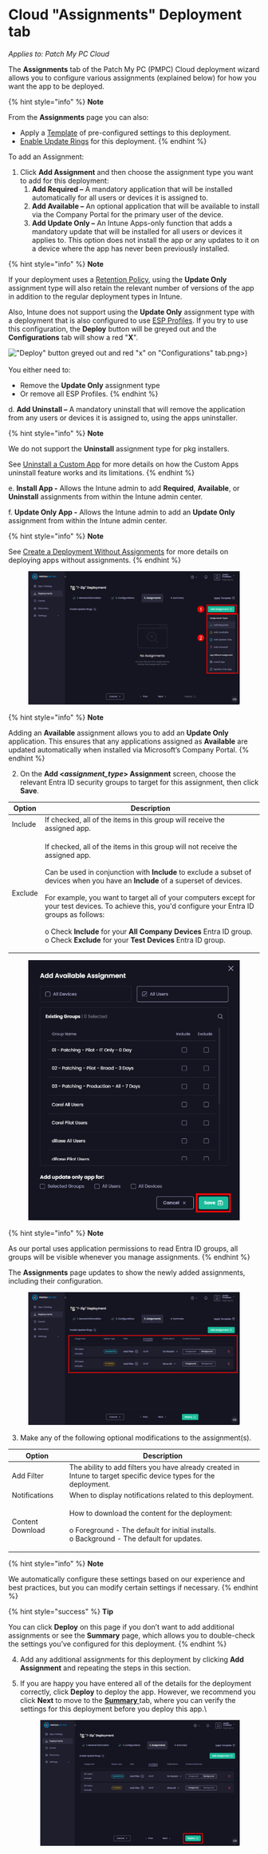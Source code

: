 # Cloud "Assignments" Deployment tab

_Applies to: Patch My PC Cloud_

The **Assignments** tab of the Patch My PC (PMPC) Cloud deployment wizard allows you to configure various assignments (explained below) for how you want the app to be deployed.

{% hint style="info" %}
**Note**

From the **Assignments** page you can also:

* Apply a [Template](../use-a-template-in-cloud-deployments.md) of pre-configured settings to this deployment.
* [Enable Update Rings](../cloud-update-rings/create-update-rings-in-cloud.md) for this deployment.
{% endhint %}

To add an Assignment:

1. Click **Add Assignment** and then choose the assignment type you want to add for this deployment:
   1. **Add Required –** A mandatory application that will be installed automatically for all users or devices it is assigned to.
   2. **Add Available –** An optional application that will be available to install via the Company Portal for the primary user of the device.
   3. **Add Update Only –** An Intune Apps-only function that adds a mandatory update that will be installed for all users or devices it applies to. This option does not install the app or any updates to it on a device where the app has never been previously installed.

{% hint style="info" %}
**Note**

If your deployment uses a [Retention Policy](cloud-configurations-deployment-tab/retention-policy-deployments.md), using the **Update Only** assignment type will also retain the relevant number of versions of the app in addition to the regular deployment types in Intune.

Also, Intune does not support using the **Update Only** assignment type with a deployment that is also configured to use [ESP Profiles](cloud-configurations-deployment-tab/esp-profiles-deployments.md). If you try to use this configuration, the **Deploy** button will be greyed out and the **Configurations** tab will show a red "**X**".

!["Deploy" button greyed out and red "x" on "Configurations" tab](/_images/gitbook/image%20%282374).png>)\
\
You either need to:

* Remove the **Update Only** assignment type
* Or remove all ESP Profiles.
{% endhint %}

d. **Add Uninstall –** A mandatory uninstall that will remove the application from any users or devices it is assigned to, using the apps uninstaller.

{% hint style="info" %}
**Note**

We do not support the **Uninstall** assignment type for pkg installers.

See [Uninstall a Custom App](../../custom-apps/custom-apps-reference/uninstall-a-custom-app.md) for more details on how the Custom Apps uninstall feature works and its limitations.
{% endhint %}

e. **Install App -** Allows the Intune admin to add **Required**, **Available**, or **Uninstall** assignments from within the Intune admin center.

f. **Update Only App -** Allows the Intune admin to add an **Update Only** assignment from within the Intune admin center.

{% hint style="info" %}
**Note**

See [Create a Deployment Without Assignments](../create-a-cloud-deployment-without-assignments.md) for more details on deploying apps without assignments.
{% endhint %}

<figure><img src="/_images/gitbook/image%20%282386%29.png" alt="Choosing the desired assignment type"><figcaption></figcaption></figure>

{% hint style="info" %}
**Note**

Adding an **Available** assignment allows you to add an **Update Only** application. This ensures that any applications assigned as **Available** are updated automatically when installed via Microsoft’s Company Portal.
{% endhint %}

2. On the **Add <**_**assignment\_type**_**> Assignment** screen, choose the relevant Entra ID security groups to target for this assignment, then click **Save**.

| Option  | Description                                                                                                                                                                                                                                                                                                                                                                                                                                                                                                                                                                                                           |
| ------- | --------------------------------------------------------------------------------------------------------------------------------------------------------------------------------------------------------------------------------------------------------------------------------------------------------------------------------------------------------------------------------------------------------------------------------------------------------------------------------------------------------------------------------------------------------------------------------------------------------------------- |
| Include | If checked, all of the items in this group will receive the assigned app.                                                                                                                                                                                                                                                                                                                                                                                                                                                                                                                                             |
| Exclude | <p>If checked, all of the items in this group will not receive the assigned app.<br><br>Can be used in conjunction with <strong>Include</strong> to exclude a subset of devices when you have an <strong>Include</strong> of a superset of devices.<br><br>For example, you want to target all of your computers except for your test devices. To achieve this, you'd configure your Entra ID groups as follows:<br><br>o Check <strong>Include</strong> for your <strong>All Company Devices</strong> Entra ID group.<br>o Check <strong>Exclude</strong> for your <strong>Test Devices</strong> Entra ID group.</p> |

<figure><img src="/_images/gitbook/image%20%282387%29.png" alt="Choosing the relevant Entra ID security groups to target for this assignment" width="449"><figcaption></figcaption></figure>

{% hint style="info" %}
**Note**

As our portal uses application permissions to read Entra ID groups, all groups will be visible whenever you manage assignments.
{% endhint %}

The **Assignments** page updates to show the newly added assignments, including their configuration.

<figure><img src="/_images/gitbook/image%20%282388%29.png" alt="“Assignments” page updates to show the newly added assignments"><figcaption></figcaption></figure>

3. Make any of the following optional modifications to the assignment(s).

| Option           | Description                                                                                                                                               |
| ---------------- | --------------------------------------------------------------------------------------------------------------------------------------------------------- |
| Add Filter       | The ability to add filters you have already created in Intune to target specific device types for the deployment.                                         |
| Notifications    | When to display notifications related to this deployment.                                                                                                 |
| Content Download | <p>How to download the content for the deployment:<br><br>o Foreground - The default for initial installs.<br>o Background - The default for updates.</p> |

{% hint style="info" %}
**Note**

We automatically configure these settings based on our experience and best practices, but you can modify certain settings if necessary.
{% endhint %}

{% hint style="success" %}
**Tip**

You can click **Deploy** on this page if you don’t want to add additional assignments or see the **Summary** page, which allows you to double-check the settings you’ve configured for this deployment.
{% endhint %}

4. Add any additional assignments for this deployment by clicking **Add Assignment** and repeating the steps in this section.
5.  If you are happy you have entered all of the details for the deployment correctly, click **Deploy** to deploy the app. However, we recommend you click **Next** to move to the [**Summary** ](cloud-summary-deployment-tab.md)tab, where you can verify the settings for this deployment before you deploy this app.\


    <figure><img src="/_images/gitbook/image%20%282390%29.png" alt="Clicking &#x22;Deploy&#x22; to deploy the app"><figcaption></figcaption></figure>
